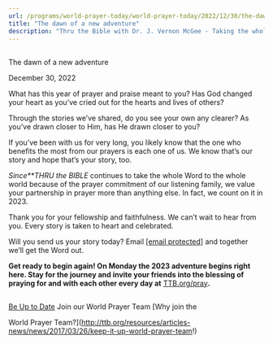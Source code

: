 ```yaml
---
url: /programs/world-prayer-today/world-prayer-today/2022/12/30/the-dawn-of-a-new-adventure
title: "The dawn of a new adventure"
description: "Thru the Bible with Dr. J. Vernon McGee - Taking the whole Word to the whole world"
---
```







## 
 The dawn of a new adventure


December 30, 2022




What has this year of prayer and praise meant to you? Has God changed your heart as you’ve cried out for the hearts and lives of others? 

Through the stories we’ve shared, do you see your own any clearer? As you’ve drawn closer to Him, has He drawn closer to you?

If you’ve been with us for very long, you likely know that the one who benefits the most from our prayers is each one of us. We know that’s our story and hope that’s your story, too.

*Since**THRU the BIBLE* continues to take the whole Word to the whole world because of the prayer commitment of our listening family, we value your partnership in prayer more than anything else. In fact, we count on it in 2023.

Thank you for your fellowship and faithfulness. We can’t wait to hear from you. Every story is taken to heart and celebrated.

Will you send us your story today? Email [[email protected]](/cdn-cgi/l/email-protection#d2909b909e9790878192868690fcbda0b5) and together we’ll get the Word out. 

**Get ready to begin again! On Monday the 2023 adventure begins right here. Stay for the journey and invite your friends into the blessing of praying for and with each other every day at** [TTB.org/pray](https://www.ttb.org/programs/world-prayer-today)**.**







## 




[Be Up to Date](http://feeds.feedburner.com/WorldPrayerToday "World Prayer Today RSS Feed")
Join our World Prayer Team
[Why join the  

World Prayer Team?](http://ttb.org/resources/articles-news/news/2017/03/26/keep-it-up-world-prayer-team!)




